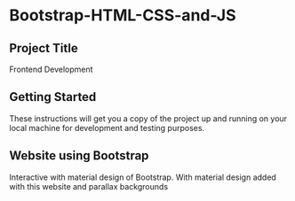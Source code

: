 # Bootstrap-HTML-CSS-and-JS
<h2>Project Title</h2>
    <p>Frontend Development</p>

<h2>Getting Started</h2>
    <p>These instructions will get you a copy of the project up and running on your local machine for development and testing purposes.</p>
    
    
<h2>Website using Bootstrap</h2>
    <p>Interactive with material design of Bootstrap. With material design added with this website and parallax backgrounds</p>
    
    
